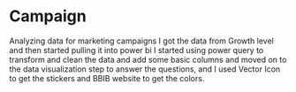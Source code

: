 # Campaign
Analyzing data for marketing campaigns I got the data from Growth level and then started pulling it into power bi I started using power query to transform and clean the data and add some basic columns and moved on to the data visualization step to answer the questions, and I used Vector Icon to get the stickers and BBIB website to get the colors.

